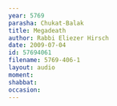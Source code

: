 ```yaml
---
year: 5769
parasha: Chukat-Balak
title: Megadeath
author: Rabbi Eliezer Hirsch
date: 2009-07-04
id: 57694061
filename: 5769-406-1
layout: audio
moment: 
shabbat: 
occasion: 
---
```

